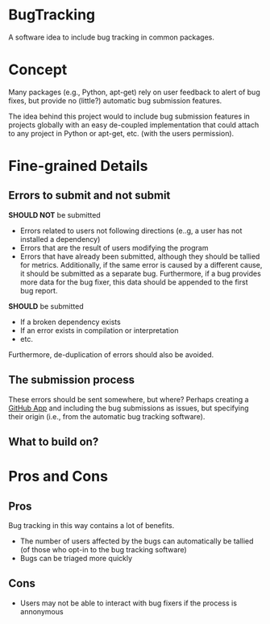 # BugTracking
A software idea to include bug tracking in common packages.

# Concept
Many packages (e.g., Python, apt-get) rely on user feedback to alert of bug fixes, but provide no (little?) automatic bug submission features.

The idea behind this project would to include bug submission features in projects globally with an easy de-coupled implementation that could attach to any project in Python or apt-get, etc. (with the users permission).

# Fine-grained Details

## Errors to submit and not submit 

**SHOULD NOT** be submitted
* Errors related to users not following directions (e..g, a user has not installed a dependency)
* Errors that are the result of users modifying the program
* Errors that have already been submitted, although they should be tallied for metrics. Additionally, if the same error is caused by a different cause, it should be submitted as a separate bug. Furthermore, if a bug provides more data for the bug fixer, this data should be appended to the first bug report.

**SHOULD** be submitted
* If a broken dependency exists
* If an error exists in compilation or interpretation
* etc.

Furthermore, de-duplication of errors should also be avoided.

## The submission process
These errors should be sent somewhere, but where? Perhaps creating a [GitHub App](https://developer.github.com/apps/building-github-apps/creating-a-github-app/) and including the bug submissions as issues, but specifying their origin (i.e., from the automatic bug tracking software).

## What to build on?

# Pros and Cons
## Pros
Bug tracking in this way contains a lot of benefits.
* The number of users affected by the bugs can automatically be tallied (of those who opt-in to the bug tracking software)
* Bugs can be triaged more quickly

## Cons
* Users may not be able to interact with bug fixers if the process is annonymous
